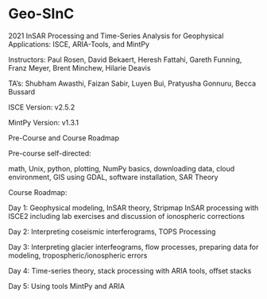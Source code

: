# Geo-SInC
2021 InSAR Processing and Time-Series Analysis for Geophysical Applications: ISCE, ARIA-Tools, and MintPy

Instructors: Paul Rosen, David Bekaert, Heresh Fattahi, Gareth Funning, Franz Meyer, Brent Minchew, Hilarie Deavis

TA’s: Shubham Awasthi, Faizan Sabir, Luyen Bui, Pratyusha Gonnuru, Becca Bussard

ISCE Version: v2.5.2

MintPy Version: v1.3.1

Pre-Course and Course Roadmap

Pre-course self-directed: 

math, Unix, python, plotting, NumPy basics, downloading data, cloud environment, GIS using GDAL, software installation, SAR Theory

Course Roadmap:

Day 1: Geophysical modeling, InSAR theory, Stripmap InSAR processing with ISCE2 including lab exercises and discussion of ionospheric corrections

Day 2: Interpreting coseismic interferograms, TOPS Processing

Day 3: Interpreting glacier interfeograms, flow processes, preparing data for modeling, tropospheric/ionospheric errors

Day 4: Time-series theory, stack processing with ARIA tools, offset stacks

Day 5: Using tools MintPy and ARIA
 

